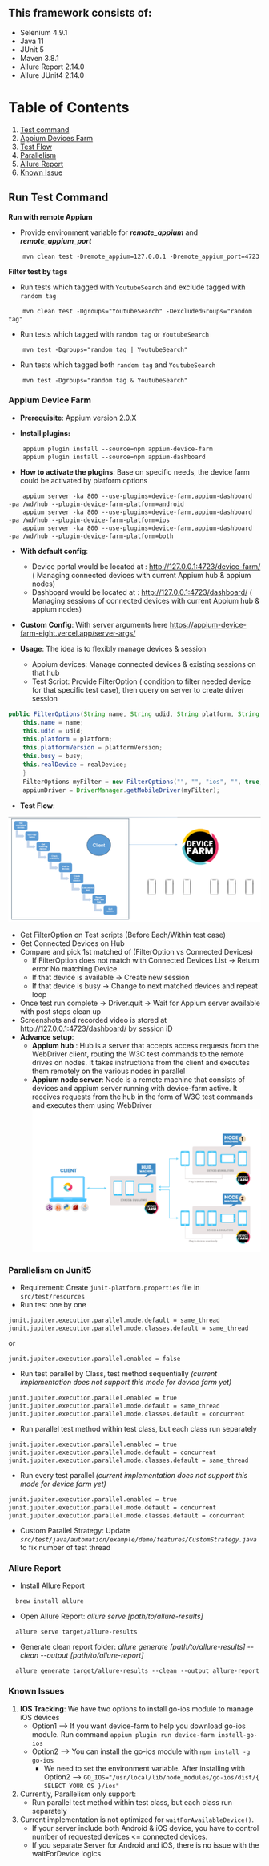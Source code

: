 
## This framework consists of:
- Selenium 4.9.1
- Java 11
- JUnit 5
- Maven 3.8.1
- Allure Report 2.14.0
- Allure JUnit4 2.14.0

# Table of Contents
1. [Test command](#command)
2. [Appium Devices Farm](#Device_Farm)
3. [Test Flow](#Test_Flow)
4. [Parallelism](#Parallelism)
5. [Allure Report](#Allure_Report)
6. [Known Issue](#Known_Issues)

## Run Test Command <a name="command"></a>
**Run with remote Appium**
- Provide environment variable for **_remote_appium_** and **_remote_appium_port_**
```
    mvn clean test -Dremote_appium=127.0.0.1 -Dremote_appium_port=4723
```

**Filter test by tags**
- Run tests which tagged with `YoutubeSearch` and exclude tagged with `random tag`

```
    mvn clean test -Dgroups="YoutubeSearch" -DexcludedGroups="random tag" 
```

- Run tests which tagged with `random tag` or  `YoutubeSearch`
```
    mvn test -Dgroups="random tag | YoutubeSearch"
```

- Run tests which tagged both `random tag` and  `YoutubeSearch`
```
    mvn test -Dgroups="random tag & YoutubeSearch"
```

### Appium Device Farm <a name="Device_Farm"></a>
- **Prerequisite**: Appium version 2.0.X

- **Install plugins:**
```
    appium plugin install --source=npm appium-device-farm
    appium plugin install --source=npm appium-dashboard
```

- **How to activate the plugins**:
Base on specific needs, the device farm could be activated by platform options
```
    appium server -ka 800 --use-plugins=device-farm,appium-dashboard  -pa /wd/hub --plugin-device-farm-platform=android
    appium server -ka 800 --use-plugins=device-farm,appium-dashboard  -pa /wd/hub --plugin-device-farm-platform=ios
    appium server -ka 800 --use-plugins=device-farm,appium-dashboard  -pa /wd/hub --plugin-device-farm-platform=both
```

- **With default config**:
  * Device portal would be located at : http://127.0.0.1:4723/device-farm/ ( Managing connected devices with current Appium hub & appium nodes)
  * Dashboard would be located at : http://127.0.0.1:4723/dashboard/ ( Managing sessions of connected devices with current Appium hub & appium nodes)
- **Custom Config**: With server arguments here https://appium-device-farm-eight.vercel.app/server-args/
  
- **Usage**: The idea is to flexibly manage devices & session
  * Appium devices: Manage connected devices & existing sessions on that hub
  * Test Script: Provide FilterOption ( condition to filter needed device for that specific test case), then query on server to create driver session
```java
public FilterOptions(String name, String udid, String platform, String platformVersion, boolean busy, boolean realDevice) {
    this.name = name;
    this.udid = udid;
    this.platform = platform;
    this.platformVersion = platformVersion;
    this.busy = busy;
    this.realDevice = realDevice;
    }
    FilterOptions myFilter = new FilterOptions("", "", "ios", "", true, true);
    appiumDriver = DriverManager.getMobileDriver(myFilter);
```
- **Test Flow**:<a name="Test_Flow"></a>

![](docs/assets/img_1.png)
  * Get FilterOption on Test scripts (Before Each/Within test case)
  * Get Connected Devices on Hub
  * Compare and pick 1st matched of (FilterOption vs Connected Devices)
      * If FilterOption does not match with Connected Devices List -> Return error No matching Device
      * If that device is available -> Create new session
      * If that device is busy -> Change to next matched devices and repeat loop
  * Once test run complete -> Driver.quit -> Wait for Appium server available with post steps clean up
  * Screenshots and recorded video is stored at http://127.0.0.1:4723/dashboard/ by session iD
  * **Advance setup**:
    * **Appium hub** : Hub is a server that accepts access requests from the WebDriver client, routing the W3C test commands to the remote drives on nodes. It takes instructions from the client and executes them remotely on the various nodes in parallel
    * **Appium node server**: Node is a remote machine that consists of devices and appium server running with device-farm active. It receives requests from the hub in the form of W3C test commands and executes them using WebDriver
![](docs/assets/Hub_setup.png)

### Parallelism on Junit5 <a name="Parallelism"></a>

- Requirement: Create `junit-platform.properties` file in `src/test/resources`
- Run test one by one  
```properties
junit.jupiter.execution.parallel.mode.default = same_thread
junit.jupiter.execution.parallel.mode.classes.default = same_thread
```
or
```properties
junit.jupiter.execution.parallel.enabled = false
```
- Run test parallel by Class, test method sequentially _(current implementation does not support this mode for device farm yet)_
```properties
junit.jupiter.execution.parallel.enabled = true
junit.jupiter.execution.parallel.mode.default = same_thread
junit.jupiter.execution.parallel.mode.classes.default = concurrent
```
- Run parallel test method within test class, but each class run separately
```properties
junit.jupiter.execution.parallel.enabled = true
junit.jupiter.execution.parallel.mode.default = concurrent
junit.jupiter.execution.parallel.mode.classes.default = same_thread
```
- Run every test parallel _(current implementation does not support this mode for device farm yet)_
```properties
junit.jupiter.execution.parallel.enabled = true
junit.jupiter.execution.parallel.mode.default = concurrent
junit.jupiter.execution.parallel.mode.classes.default = concurrent
```
- Custom Parallel Strategy:
 Update _`src/test/java/automation/example/demo/features/CustomStrategy.java`_ to fix number of test thread
### Allure Report <a name="Allure_Report"></a>
- Install Allure Report
```shell
  brew install allure
```

- Open Allure Report: _allure serve [path/to/allure-results]_
```shell
  allure serve target/allure-results
```

- Generate clean report folder: _allure generate [path/to/allure-results] --clean --output [path/to/allure-report]_
```shell
  allure generate target/allure-results --clean --output allure-report
```

### Known Issues <a name="Known_Issues"></a>
1. **IOS Tracking**:
We have two options to install go-ios module to manage iOS devices
   - Option1 --> If you want device-farm to help you download go-ios module. Run command `appium plugin run device-farm install-go-ios`
   - Option2 --> You can install the go-ios module with `npm install -g go-ios`
     - We need to set the environment variable.
           After installing with Option2 --> `GO_IOS="/usr/local/lib/node_modules/go-ios/dist/{ SELECT YOUR OS }/ios"`
2. Currently, Parallelism only support:
   - Run parallel test method within test class, but each class run separately
3. Current implementation is not optimized for `waitForAvailableDevice()`. 
   - If your server include both Android & iOS device, you have to control number of requested devices <= connected devices.
   - If you separate Server for Android and iOS, there is no issue with the waitForDevice logics